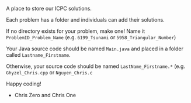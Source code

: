 A place to store our ICPC solutions. 

Each problem has a folder and individuals can add their solutions.

If no directory exists for your problem, make one! Name it <code>ProblemID_Problem_Name</code> (e.g. <code>6199_Tsunami</code> or <code>5958_Triangular_Number</code>)

Your Java source code should be named <code>Main.java</code> and placed in a folder called <code>Lastname_Firstname</code>.

Otherwise, your source code should be named <code>LastName_Firstname.*</code> (e.g. <code>Ghyzel_Chris.cpp</code> or <code>Nguyen_Chris.c</code>

Happy coding! 

- Chris Zero and Chris One